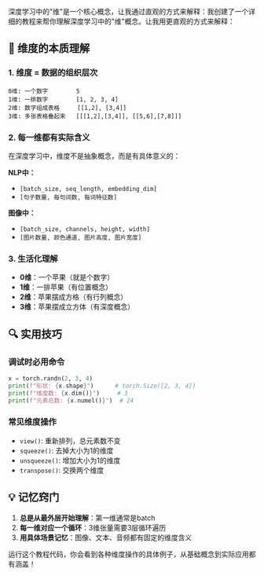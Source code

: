 深度学习中的"维"是一个核心概念，让我通过直观的方式来解释：我创建了一个详细的教程来帮你理解深度学习中的"维"概念。让我用更直观的方式来解释：

## 🎯 维度的本质理解

### 1. **维度 = 数据的组织层次**

```
0维: 一个数字        5
1维: 一排数字        [1, 2, 3, 4]
2维: 数字组成表格     [[1,2], [3,4]]
3维: 多张表格叠起来   [[[1,2],[3,4]], [[5,6],[7,8]]]
```

### 2. **每一维都有实际含义**

在深度学习中，维度不是抽象概念，而是有具体意义的：

**NLP中：**

- `[batch_size, seq_length, embedding_dim]`
- `[句子数量, 每句词数, 每词特征数]`

**图像中：**

- `[batch_size, channels, height, width]`
- `[图片数量, 颜色通道, 图片高度, 图片宽度]`

### 3. **生活化理解**

- **0维**：一个苹果（就是个数字）
- **1维**：一排苹果（有位置概念）
- **2维**：苹果摆成方格（有行列概念）
- **3维**：苹果摆成立方体（有深度概念）

## 🔍 实用技巧

### **调试时必用命令**

```python
x = torch.randn(2, 3, 4)
print(f"形状: {x.shape}")      # torch.Size([2, 3, 4])
print(f"维度数: {x.dim()}")     # 3
print(f"元素总数: {x.numel()}")  # 24
```

### **常见维度操作**

- `view()`: 重新排列，总元素数不变
- `squeeze()`: 去掉大小为1的维度
- `unsqueeze()`: 增加大小为1的维度
- `transpose()`: 交换两个维度

## 💡 记忆窍门

1. **总是从最外层开始理解**：第一维通常是batch
2. **每一维对应一个循环**：3维张量需要3层循环遍历
3. **用具体场景记忆**：图像、文本、音频都有固定的维度含义

运行这个教程代码，你会看到各种维度操作的具体例子，从基础概念到实际应用都有涵盖！